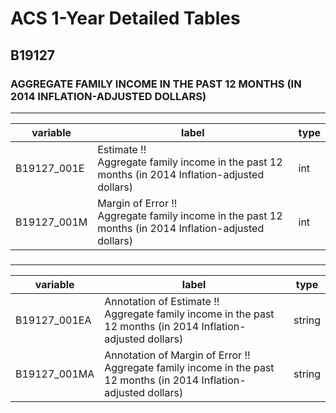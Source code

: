 # ACS 1-Year Detailed Tables

## B19127

### AGGREGATE FAMILY INCOME IN THE PAST 12 MONTHS (IN 2014 INFLATION-ADJUSTED DOLLARS)

___

| variable | label | type |
| ----- | ----- | ----- |
| B19127_001E | Estimate !!<br>Aggregate family income in the past 12 months (in 2014 Inflation-adjusted dollars) | int |
| B19127_001M | Margin of Error !!<br>Aggregate family income in the past 12 months (in 2014 Inflation-adjusted dollars) | int |
### 

___

| variable | label | type |
| ----- | ----- | ----- |
| B19127_001EA | Annotation of Estimate !!<br>Aggregate family income in the past 12 months (in 2014 Inflation-adjusted dollars) | string |
| B19127_001MA | Annotation of Margin of Error !!<br>Aggregate family income in the past 12 months (in 2014 Inflation-adjusted dollars) | string |

